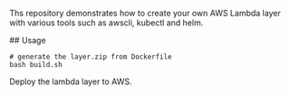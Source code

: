 Ths repository demonstrates how to create your own AWS Lambda layer with various tools such as awscli, kubectl and helm.

## Usage

```
# generate the layer.zip from Dockerfile
bash build.sh
```

Deploy the lambda layer to AWS.
